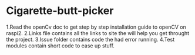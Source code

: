 # Cigarette-butt-picker

1.Read the openCv doc to get step by step installation guide to openCV on raspi2.
2.Links file contains all the links to site the will help you get throught the project.
3.Issue folder contains code the had error running.
4.Test modules contain short code to ease up stuff.


